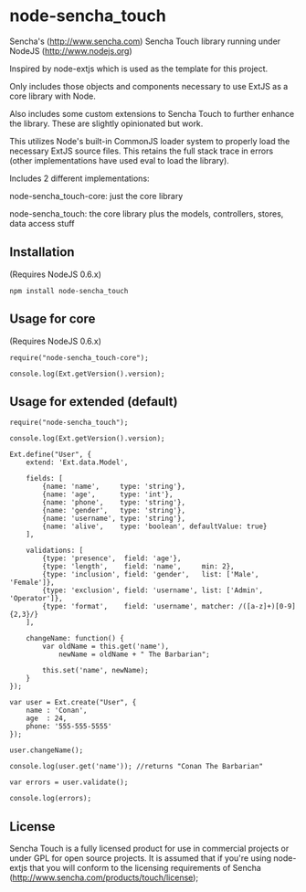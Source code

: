 node-sencha_touch
=================

Sencha's (http://www.sencha.com) Sencha Touch library running under NodeJS (http://www.nodejs.org)

Inspired by node-extjs which is used as the template for this project.

Only includes those objects and components necessary to use ExtJS as a core library with Node.

Also includes some custom extensions to Sencha Touch to further enhance the library. These are slightly opinionated but work.

This utilizes Node's built-in CommonJS loader system to properly load the necessary ExtJS source files. This retains the full stack trace in errors (other implementations have used eval to load the library).

Includes 2 different implementations:

node-sencha_touch-core: just the core library

node-sencha_touch: the core library plus the models, controllers, stores, data access stuff

Installation
------------

(Requires NodeJS 0.6.x)

	npm install node-sencha_touch

Usage for core
--------------

(Requires NodeJS 0.6.x)

	require("node-sencha_touch-core");

	console.log(Ext.getVersion().version);

Usage for extended (default)
----------------------------

	require("node-sencha_touch");

	console.log(Ext.getVersion().version);
	
	Ext.define("User", {
	    extend: 'Ext.data.Model',
    
		fields: [
			{name: 'name',     type: 'string'},
			{name: 'age',      type: 'int'},
			{name: 'phone',    type: 'string'},
			{name: 'gender',   type: 'string'},
			{name: 'username', type: 'string'},
			{name: 'alive',    type: 'boolean', defaultValue: true}
		],
	
		validations: [
			{type: 'presence',  field: 'age'},
			{type: 'length',    field: 'name',     min: 2},
			{type: 'inclusion', field: 'gender',   list: ['Male', 'Female']},
			{type: 'exclusion', field: 'username', list: ['Admin', 'Operator']},
			{type: 'format',    field: 'username', matcher: /([a-z]+)[0-9]{2,3}/}
		],
		
		changeName: function() {
			var oldName = this.get('name'),
				newName = oldName + " The Barbarian";
	
			this.set('name', newName);
		}
	});

	var user = Ext.create("User", {
		name : 'Conan',
		age  : 24,
		phone: '555-555-5555'
	});
	
	user.changeName();
	
	console.log(user.get('name')); //returns "Conan The Barbarian"
	
	var errors = user.validate();
	
	console.log(errors);


License
-------

Sencha Touch is a fully licensed product for use in commercial projects or under GPL for open source projects. It is assumed that if you're using node-extjs that you will conform to the licensing requirements of Sencha (http://www.sencha.com/products/touch/license);


